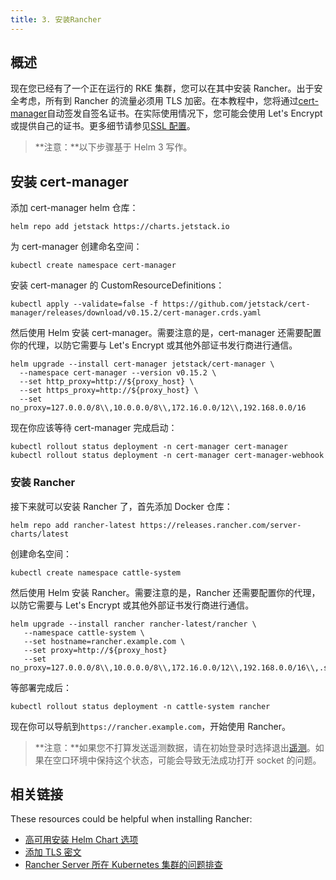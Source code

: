 ```yaml
---
title: 3. 安装Rancher
---
```


## 概述

现在您已经有了一个正在运行的 RKE 集群，您可以在其中安装 Rancher。出于安全考虑，所有到 Rancher 的流量必须用 TLS 加密。在本教程中，您将通过[cert-manager](https://cert-manager.io/)自动签发自签名证书。在实际使用情况下，您可能会使用 Let's Encrypt 或提供自己的证书。更多细节请参见[SSL 配置](/docs/rancher2/installation_new/resources/advanced/helm2/helm-rancher/_index)。

> **注意：**以下步骤基于 Helm 3 写作。

## 安装 cert-manager

添加 cert-manager helm 仓库：

```
helm repo add jetstack https://charts.jetstack.io
```

为 cert-manager 创建命名空间：

```
kubectl create namespace cert-manager
```

安装 cert-manager 的 CustomResourceDefinitions：

```
kubectl apply --validate=false -f https://github.com/jetstack/cert-manager/releases/download/v0.15.2/cert-manager.crds.yaml
```

然后使用 Helm 安装 cert-manager。需要注意的是，cert-manager 还需要配置你的代理，以防它需要与 Let's Encrypt 或其他外部证书发行商进行通信。

```
helm upgrade --install cert-manager jetstack/cert-manager \
  --namespace cert-manager --version v0.15.2 \
  --set http_proxy=http://${proxy_host} \
  --set https_proxy=http://${proxy_host} \
  --set no_proxy=127.0.0.0/8\\,10.0.0.0/8\\,172.16.0.0/12\\,192.168.0.0/16
```

现在你应该等待 cert-manager 完成启动：

```
kubectl rollout status deployment -n cert-manager cert-manager
kubectl rollout status deployment -n cert-manager cert-manager-webhook
```

### 安装 Rancher

接下来就可以安装 Rancher 了，首先添加 Docker 仓库：

```
helm repo add rancher-latest https://releases.rancher.com/server-charts/latest
```

创建命名空间：

```
kubectl create namespace cattle-system
```

然后使用 Helm 安装 Rancher。需要注意的是，Rancher 还需要配置你的代理，以防它需要与 Let's Encrypt 或其他外部证书发行商进行通信。

```
helm upgrade --install rancher rancher-latest/rancher \
   --namespace cattle-system \
   --set hostname=rancher.example.com \
   --set proxy=http://${proxy_host}
   --set no_proxy=127.0.0.0/8\\,10.0.0.0/8\\,172.16.0.0/12\\,192.168.0.0/16\\,.svc\\,.cluster.local
```

等部署完成后：

```
kubectl rollout status deployment -n cattle-system rancher
```

现在你可以导航到`https://rancher.example.com`，开始使用 Rancher。

> **注意：**如果您不打算发送遥测数据，请在初始登录时选择退出[遥测](/docs/rancher2/faq/telemetry/_index)。如果在空口环境中保持这个状态，可能会导致无法成功打开 socket 的问题。

## 相关链接

These resources could be helpful when installing Rancher:

- [高可用安装 Helm Chart 选项](/docs/rancher2/installation_new/resources/chart-options/_index)
- [添加 TLS 密文](/docs/rancher2/installation_new/resources/tls-secrets/_index)
- [Rancher Server 所在 Kubernetes 集群的问题排查](/docs/rancher2/installation_new/other-installation-methods/troubleshooting/_index)
